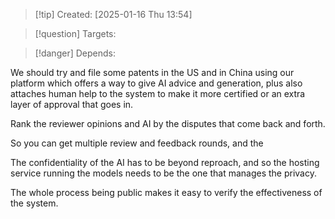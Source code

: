 
>[!tip] Created: [2025-01-16 Thu 13:54]

>[!question] Targets: 

>[!danger] Depends: 

We should try and file some patents in the US and in China using our platform which offers a way to give AI advice and generation, plus also attaches human help to the system to make it more certified or an extra layer of approval that goes in.

Rank the reviewer opinions and AI by the disputes that come back and forth.  

So you can get multiple review and feedback rounds, and the 

The confidentiality of the AI has to be beyond reproach, and so the hosting service running the models needs to be the one that manages the privacy.

The whole process being public makes it easy to verify the effectiveness of the system.